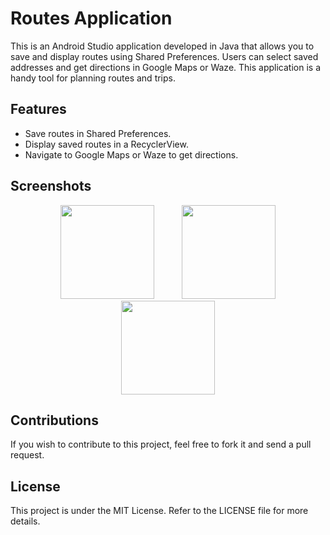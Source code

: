 # Routes Application

This is an Android Studio application developed in Java that allows you to save and display routes using Shared Preferences.
Users can select saved addresses and get directions in Google Maps or Waze. This application is a handy tool for planning routes and trips.

## Features

- Save routes in Shared Preferences.
- Display saved routes in a RecyclerView.
- Navigate to Google Maps or Waze to get directions.

## Screenshots

<p align="center">
  <img src="https://github.com/AlexRaya25/MapRoutes-App/assets/130938805/84873740-4684-4809-984f-f18e87f98498" width="150" hspace="20" />
  <img src="https://github.com/AlexRaya25/MapRoutes-App/assets/130938805/5eb425e8-0be1-4dac-b484-80e5a9ac2471" width="150" hspace="20" /> 
  <img src="https://github.com/AlexRaya25/MapRoutes-App/assets/130938805/c8e3267f-9b1e-42ac-86a8-de3348c8fb85" width="150" hspace="20" />
</p>



## Contributions

If you wish to contribute to this project, feel free to fork it and send a pull request.

## License

This project is under the MIT License. Refer to the LICENSE file for more details.
